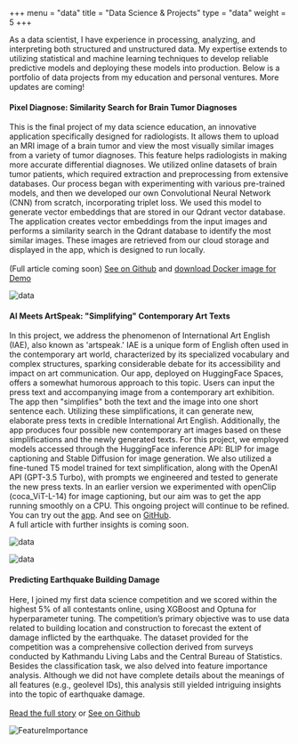 +++
menu = "data"
title = "Data Science & Projects"
type = "data"
weight = 5
+++

As a data scientist, I have experience in processing, analyzing, and interpreting both structured and unstructured data. My expertise extends to utilizing statistical and machine learning techniques to develop reliable predictive models and deploying these models into production. Below is a portfolio of data projects from my education and personal ventures. More updates are coming!

#### Pixel Diagnose: Similarity Search for Brain Tumor Diagnoses

This is the final project of my data science education, an innovative application specifically designed for radiologists. It allows them to upload an MRI image of a brain tumor and view the most visually similar images from a variety of tumor diagnoses. This feature helps radiologists in making more accurate differential diagnoses. We utilized online datasets of brain tumor patients, which required extraction and preprocessing from extensive databases. Our process began with experimenting with various pre-trained models, and then we developed our own Convolutional Neural Network (CNN) from scratch, incorporating triplet loss. We used this model to generate vector embeddings that are stored in our Qdrant vector database. The application creates vector embeddings from the input images and performs a similarity search in the Qdrant database to identify the most similar images. These images are retrieved from our cloud storage and displayed in the app, which is designed to run locally.<br><br> (Full article coming soon) [See on Github](https://github.com/pixel-diagnose/pixel-diagnose) and [download Docker image for Demo](https://hub.docker.com/r/mkstatistics/pixel-diagnose-demo)

![data](../images/PixelDiagnose_demo.png)

 
 <p><p>




 #### AI Meets ArtSpeak: "Simplifying" Contemporary Art Texts

 In this project, we address the phenomenon of International Art English (IAE), also known as 'artspeak.' IAE is a unique form of English often used in the contemporary art world, characterized by its specialized vocabulary and complex structures, sparking considerable debate for its accessibility and impact on art communication. Our app, deployed on HuggingFace Spaces, offers a somewhat humorous approach to this topic. Users can input the press text and accompanying image from a contemporary art exhibition. The app then "simplifies" both the text and the image into one short sentence each. Utilizing these simplifications, it can generate new, elaborate press texts in credible International Art English. Additionally, the app produces four possible new contemporary art images based on these simplifications and the newly generated texts. For this project, we employed models accessed through the HuggingFace inference API: BLIP for image captioning and Stable Diffusion for image generation. We also utilized a fine-tuned T5 model trained for text simplification, along with the OpenAI API (GPT-3.5 Turbo), with prompts we engineered and tested to generate the new press texts. In an earlier version we experimented with openClip  (coca_ViT-L-14) for image captioning, but our aim was to get the app running smoothly on a CPU. This ongoing project will continue to be refined. You can try out the [app](https://huggingface.co/spaces/coztomate/artspeak_reloaded). And see on [GitHub](https://github.com/coztomate/artspeaksimplifier). <br> A full article with further insights is coming soon.

![data](../images/artspeak.png)

![data](../images/artspeak_output.png)

<p><p>




#### Predicting Earthquake Building Damage

Here, I joined my first data science competition and we scored within the highest 5% of all contestants online, using XGBoost and Optuna for hyperparameter tuning. The competition’s primary objective was to use data related to building location and construction to forecast the extent of damage inflicted by the earthquake. The dataset provided for the competition was a comprehensive collection derived from surveys conducted by Kathmandu Living Labs and the Central Bureau of Statistics. Besides the classification task, we also delved into feature importance analysis. Although we did not have complete details about the meanings of all features (e.g., geolevel IDs), this analysis still yielded intriguing insights into the topic of earthquake damage.
<br><br>
[Read the full story](../competition/) or
[See on Github](https://github.com/coztomate/Earthquake_Damage)

![FeatureImportance](../Competition/feature_importance.png)
